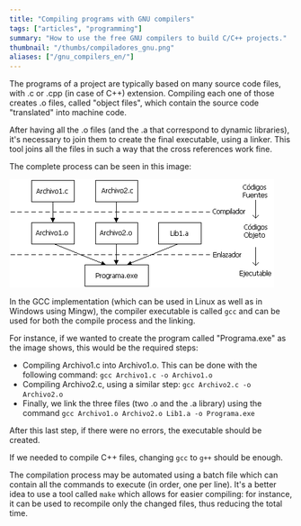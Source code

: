 ```yaml
---
title: "Compiling programs with GNU compilers"
tags: ["articles", "programming"]
summary: "How to use the free GNU compilers to build C/C++ projects."
thumbnail: "/thumbs/compiladores_gnu.png"
aliases: ["/gnu_compilers_en/"]
---
```


The programs of a project are typically based on many source code files, with .c or .cpp (in case of C++) extension. Compiling each one of those creates .o files, called "object files", which contain the source code "translated" into machine code.

After having all the .o files (and the .a that correspond to dynamic libraries), it's necessary to join them to create the final executable, using a linker. This tool joins all the files in such a way that the cross references work fine.

The complete process can be seen in this image:

![Compile and link process](/images/com_enlazado.png)

In the GCC implementation (which can be used in Linux as well as in Windows using Mingw), the compiler executable is called `gcc` and can be used for both the compile process and the linking.

For instance, if we wanted to create the program called "Programa.exe" as the image shows, this would be the required steps:

* Compiling Archivo1.c into Archivo1.o. This can be done with the following command: `gcc Archivo1.c -o Archivo1.o`
* Compiling Archivo2.c, using a similar step: `gcc Archivo2.c -o Archivo2.o`
* Finally, we link the three files (two .o and the .a library) using the command `gcc Archivo1.o Archivo2.o Lib1.a -o Programa.exe`

After this last step, if there were no errors, the executable should be created.

If we needed to compile C++ files, changing `gcc` to `g++` should be enough.

The compilation process may be automated using a batch file which can contain all the commands to execute (in order, one per line). It's a better idea to use a tool called `make` which allows for easier compiling: for instance, it can be used to recompile only the changed files, thus reducing the total time.
